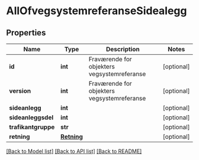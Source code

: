 # AllOfvegsystemreferanseSidealegg

## Properties
Name | Type | Description | Notes
------------ | ------------- | ------------- | -------------
**id** | **int** | Fraværende for objekters vegsystemreferanse | [optional] 
**version** | **int** | Fraværende for objekters vegsystemreferanse | [optional] 
**sideanlegg** | **int** |  | [optional] 
**sideanleggsdel** | **int** |  | [optional] 
**trafikantgruppe** | **str** |  | [optional] 
**retning** | [**Retning**](Retning.md) |  | [optional] 

[[Back to Model list]](../README.md#documentation-for-models) [[Back to API list]](../README.md#documentation-for-api-endpoints) [[Back to README]](../README.md)

